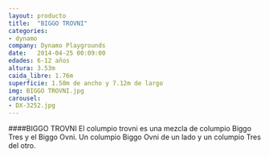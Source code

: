 ```yaml
---
layout: producto
title:  "BIGGO TROVNI"
categories:
- dynamo
company: Dynamo Playgrounds
date:   2014-04-25 00:09:00
edades: 6-12 años 
altura: 3.53m
caida_libre: 1.76m
superficie: 1.50m de ancho y 7.12m de largo
img: BIGGO TROVNI.jpg
carousel:
- DX-3252.jpg
---
```

####BIGGO TROVNI
El columpio trovni es una mezcla de columpio Biggo Tres y el Biggo Ovni. 
Un columpio Biggo Ovni de un lado y un columpio Tres del otro. 
